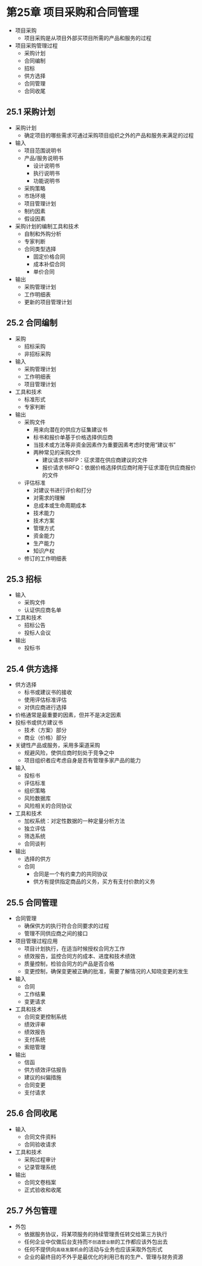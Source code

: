 

# 第25章 项目采购和合同管理

* 项目采购
  * 项目采购是从项目外部买项目所需的产品和服务的过程
* 项目采购管理过程
  * 采购计划
  * 合同编制
  * 招标
  * 供方选择
  * 合同管理
  * 合同收尾

## 25.1 采购计划

* 采购计划
  * 确定项目的哪些需求可通过采购项目组织之外的产品和服务来满足的过程
* 输入
  * 项目范围说明书
  * 产品/服务说明书
    * 设计说明书
    * 执行说明书
    * 功能说明书
  * 采购策略
  * 市场环境
  * 项目管理计划
  * 制约因素
  * 假设因素
* 采购计划的编制工具和技术
  * 自制和外购分析
  * 专家判断
  * 合同类型选择
    * 固定价格合同
    * 成本补偿合同
    * 单价合同
* 输出
  * 采购管理计划
  * 工作明细表
  * 更新的项目管理计划

## 25.2 合同编制

* 采购
  * 招标采购
  * 非招标采购
* 输入
  * 采购管理计划
  * 工作明细表
  * 项目管理计划
* 工具和技术
  * 标准形式
  * 专家判断
* 输出
  * 采购文件
    * 用来向潜在的供应方征集建议书
    * 标书和报价单基于价格选择供应商
    * 当技术或方法等非资金因素作为重要因素考虑时使用“建议书”
    * 两种常见的采购文件
      * 建议请求书RFP：征求潜在供应商建议的文件
      * 报价请求书RFQ：依据价格选择供应商时用于征求潜在供应商报价的文件
  * 评估标准
    * 对建议书进行评价和打分
    * 对需求的理解
    * 总成本或生命周期成本
    * 技术能力
    * 技术方案
    * 管理方式
    * 资金能力
    * 生产能力
    * 知识产权
  * 修订的工作明细表

## 25.3 招标

* 输入
  * 采购文件
  * 认证供应商名单
* 工具和技术
  * 招标公告
  * 投标人会议
* 输出
  * 投标书

## 25.4 供方选择

* 供方选择
  * 标书或建议书的接收
  * 使用评估标准评估
  * 对供应商进行选择
* 价格通常是最重要的因素，但并不是决定因素
* 投标书或供方建议书
  * 技术（方案）部分
  * 商业（价格）部分
* 关键性产品或服务，采用多渠道采购
  * 规避风险，使供应商时刻处于竞争之中
  * 项目组织者应考虑自身是否有管理多家产品的能力
* 输入
  * 投标书
  * 评估标准
  * 组织策略
  * 风险数据库
  * 风险相关的合同协议
* 工具和技术
  * 加权系统：对定性数据的一种定量分析方法
  * 独立评估
  * 筛选系统
  * 合同谈判
* 输出
  * 选择的供方
  * 合同
    * 合同是一个有约束力的共同协议
    * 供方有提供指定商品的义务，买方有支付价款的义务

## 25.5 合同管理

* 合同管理
  * 确保供方的执行符合合同要求的过程
  * 管理不同供应商之间的接口
* 项目管理过程应用
  * 项目计划执行，在适当时候授权合同方工作
  * 绩效报告，监控合同方的成本、进度和技术绩效
  * 质量控制，检验合同方的产品是否合格
  * 变更控制，确保变更被正确的批准，需要了解情况的人知晓变更的发生
* 输入
  * 合同
  * 工作结果
  * 变更请求
* 工具和技术
  * 合同变更控制系统
  * 绩效评审
  * 绩效报告
  * 支付系统
  * 索赔管理
* 输出
  * 信函
  * 供方绩效评估报告
  * 建议的纠偏措施
  * 合同变更
  * 支付请求

## 25.6 合同收尾

* 输入
  * 合同文件资料
  * 合同验收请求
* 工具和技术
  * 采购过程审计
  * 记录管理系统
* 输出
  * 合同文卷档案
  * 正式验收和收尾

## 25.7 外包管理

* 外包
  * 依据服务协议，将某项服务的持续管理责任转交给第三方执行
  * 任何企业中仅做后台支持而`不创造营业额`的工作都应该外包出去
  * 任何不提供向`高级发展机会`的活动与业务也应该采取外包形式
  * 企业的最终目的不外乎是最优化的利用已有的生产、管理与财务资源




